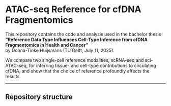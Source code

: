 # ATAC-seq Reference for cfDNA Fragmentomics

This repository contains the code and analysis used in the bachelor thesis  
**“Reference Data Type Influences Cell-Type Inference from cfDNA Fragmentomics in Health and Cancer”**  
by Donna-Tinke Huijsmans (TU Delft, July 11, 2025).  

We compare two single-cell reference modalities, scRNA-seq and sci-ATAC-seq, for inferring tissue- and cell-type contributions to circulating cfDNA, and show that the choice of reference profoundly affects the results.

---

## Repository structure

